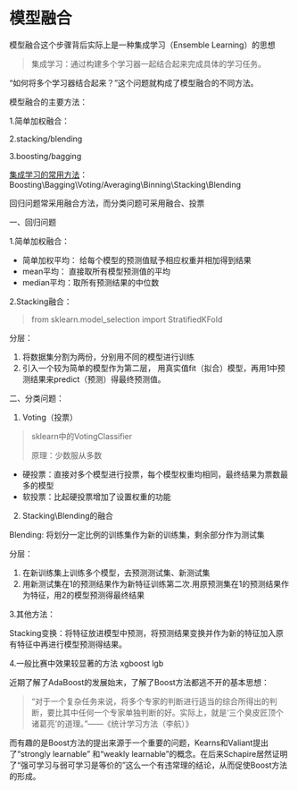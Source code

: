 # 模型融合

模型融合这个步骤背后实际上是一种集成学习（Ensemble Learning）的思想
> 集成学习：通过构建多个学习器一起结合起来完成具体的学习任务。 

“如何将多个学习器结合起来？”这个问题就构成了模型融合的不同方法。

模型融合的主要方法：

1.简单加权融合：

2.stacking/blending

3.boosting/bagging

[集成学习的常用方法](https://www.cnblogs.com/csu-lmw/p/12110009.html)：
Boosting\Bagging\Voting/Averaging\Binning\Stacking\Blending

回归问题常采用融合方法，而分类问题可采用融合、投票

一、回归问题

1.简单加权融合：

- 简单加权平均：
给每个模型的预测值赋予相应权重并相加得到结果
- mean平均：
直接取所有模型预测值的平均
- median平均：取所有预测结果的中位数

2.Stacking融合：
> from sklearn.model_selection import StratifiedKFold

分层：
1. 将数据集分割为两份，分别用不同的模型进行训练
2. 引入一个较为简单的模型作为第二层， 用真实值fit（拟合）模型，再用1中预测结果来predict（预测）得最终预测值。

二、分类问题：
1. Voting（投票）
> sklearn中的VotingClassifier
>
> 原理：少数服从多数

- 硬投票：直接对多个模型进行投票，每个模型权重均相同，最终结果为票数最多的模型
- 软投票：比起硬投票增加了设置权重的功能

2. Stacking\Blending的融合

Blending:
将划分一定比例的训练集作为新的训练集，剩余部分作为测试集

分层：
1. 在新训练集上训练多个模型，去预测测试集、新测试集
2.  用新测试集在1的预测结果作为新特征训练第二次.用原预测集在1的预测结果作为特征，用2的模型预测得最终结果

3.其他方法：

Stacking变换：将特征放进模型中预测，将预测结果变换并作为新的特征加入原有特征中再进行模型预测得结果。

4.一般比赛中效果较显著的方法
xgboost
lgb

近期了解了AdaBoost的发展始末，了解了Boost方法都逃不开的基本思想：
> “对于一个复杂任务来说，将多个专家的判断进行适当的综合所得出的判断，要比其中任何一个专家单独判断的好。实际上，就是‘三个臭皮匠顶个诸葛亮’的道理。”——《统计学习方法（李航）》

而有趣的是Boost方法的提出来源于一个重要的问题，Kearns和Valiant提出了“strongly learnable” 和“weakly learnable”的概念。在后来Schapire居然证明了“强可学习与弱可学习是等价的”这么一个有违常理的结论，从而促使Boost方法的形成。